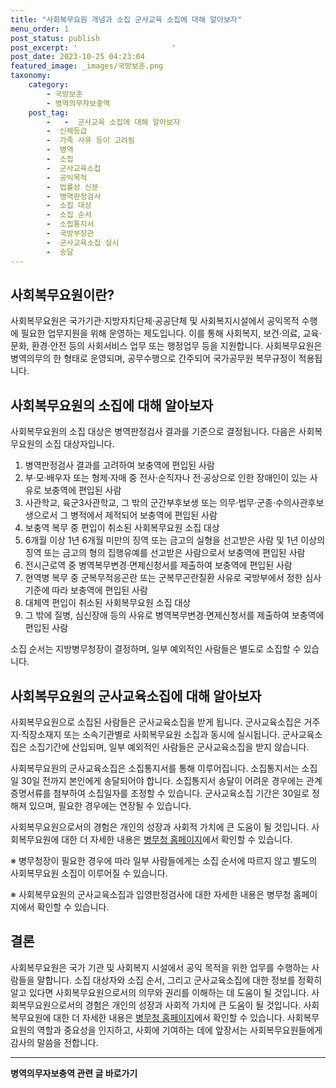 ```yaml
---
title: "사회복무요원 개념과 소집 군사교육 소집에 대해 알아보자"
menu_order: 1
post_status: publish
post_excerpt: '                     '
post_date: 2023-10-25 04:23:04
featured_image: _images/국방보훈.png
taxonomy:
    category:
        - 국방보훈
        - 병역의무자보충역
    post_tag:
        -   -  군사교육 소집에 대해 알아보자
        -  신체등급
        -  가족 사유 등이 고려됨
        -  병역
        -  소집
        -  군사교육소집
        -  공익목적
        -  법률상 신분
        -  병역판정검사
        -  소집 대상
        -  소집 순서
        -  소집통지서
        -  국방부장관
        -  군사교육소집 실시
        -  송달
---
```




사회복무요원이란?
---------------------
사회복무요원은 국가기관·지방자치단체·공공단체 및 사회복지시설에서 공익목적 수행에 필요한 업무지원을 위해 운영하는 제도입니다. 이를 통해 사회복지, 보건·의료, 교육·문화, 환경·안전 등의 사회서비스 업무 또는 행정업무 등을 지원합니다. 사회복무요원은 병역의무의 한 형태로 운영되며, 공무수행으로 간주되어 국가공무원 복무규정이 적용됩니다.

사회복무요원의 소집에 대해 알아보자
-----------------------------------
사회복무요원의 소집 대상은 병역판정검사 결과를 기준으로 결정됩니다. 다음은 사회복무요원의 소집 대상자입니다.

1. 병역판정검사 결과를 고려하여 보충역에 편입된 사람
2. 부·모·배우자 또는 형제·자매 중 전사·순직자나 전·공상으로 인한 장애인이 있는 사유로 보충역에 편입된 사람
3. 사관학교, 육군3사관학교, 그 밖의 군간부후보생 또는 의무·법무·군종·수의사관후보생으로서 그 병적에서 제적되어 보충역에 편입된 사람
4. 보충역 복무 중 편입이 취소된 사회복무요원 소집 대상
5. 6개월 이상 1년 6개월 미만의 징역 또는 금고의 실형을 선고받은 사람 및 1년 이상의 징역 또는 금고의 형의 집행유예를 선고받은 사람으로서 보충역에 편입된 사람
6. 전시근로역 중 병역복무변경·면제신청서를 제출하여 보충역에 편입된 사람
7. 현역병 복무 중 군복무적응곤란 또는 군복무곤란질환 사유로 국방부에서 정한 심사기준에 따라 보충역에 편입된 사람
8. 대체역 편입이 취소된 사회복무요원 소집 대상
9. 그 밖에 질병, 심신장애 등의 사유로 병역복무변경·면제신청서를 제출하여 보충역에 편입된 사람

소집 순서는 지방병무청장이 결정하며, 일부 예외적인 사람들은 별도로 소집할 수 있습니다.

사회복무요원의 군사교육소집에 대해 알아보자
-----------------------------------------
사회복무요원으로 소집된 사람들은 군사교육소집을 받게 됩니다. 군사교육소집은 거주지·직장소재지 또는 소속기관별로 사회복무요원 소집과 동시에 실시됩니다. 군사교육소집은 소집기간에 산입되며, 일부 예외적인 사람들은 군사교육소집을 받지 않습니다.

사회복무요원의 군사교육소집은 소집통지서를 통해 이루어집니다. 소집통지서는 소집일 30일 전까지 본인에게 송달되어야 합니다. 소집통지서 송달이 어려운 경우에는 관계 증명서류를 첨부하여 소집일자를 조정할 수 있습니다. 군사교육소집 기간은 30일로 정해져 있으며, 필요한 경우에는 연장될 수 있습니다.

사회복무요원으로서의 경험은 개인의 성장과 사회적 가치에 큰 도움이 될 것입니다. 사회복무요원에 대한 더 자세한 내용은 [병무청 홈페이지](http://www.mma.go.kr)에서 확인할 수 있습니다.

※ 병무청장이 필요한 경우에 따라 일부 사람들에게는 소집 순서에 따르지 않고 별도의 사회복무요원 소집이 이루어질 수 있습니다.

※ 사회복무요원의 군사교육소집과 입영판정검사에 대한 자세한 내용은 병무청 홈페이지에서 확인할 수 있습니다.

## 결론

사회복무요원은 국가 기관 및 사회복지 시설에서 공익 목적을 위한 업무를 수행하는 사람들을 말합니다. 소집 대상자와 소집 순서, 그리고 군사교육소집에 대한 정보를 정확히 알고 있다면 사회복무요원으로서의 의무와 권리를 이해하는 데 도움이 될 것입니다. 사회복무요원으로서의 경험은 개인의 성장과 사회적 가치에 큰 도움이 될 것입니다. 사회복무요원에 대한 더 자세한 내용은 [병무청 홈페이지](http://www.mma.go.kr)에서 확인할 수 있습니다. 사회복무요원의 역할과 중요성을 인지하고, 사회에 기여하는 데에 앞장서는 사회복무요원들에게 감사의 말씀을 전합니다.
<!-- wp:separator -->
<hr class="wp-block-separator has-alpha-channel-opacity"/>
<!-- /wp:separator -->

<!-- wp:group {"backgroundColor":"base","layout":{"type":"constrained"}} -->
<div class="wp-block-group has-base-background-color has-background"><!-- wp:paragraph {"align":"center","fontSize":"medium"} -->
<p class="has-text-align-center has-large-font-size"><strong>병역의무자보충역 관련 글 바로가기</strong></p>
<!-- /wp:paragraph -->


<!-- wp:latest-posts
{"categories":[{"id":9045,"count":19,"description":"","link":"https://uknowlaw.com/category/%eb%b3%91%ec%97%ad%ec%9d%98%eb%ac%b4%ec%9e%90%eb%b3%b4%ec%b6%a9%ec%97%ad/","name":"병역의무자보충역","slug":"병역의무자보충역","taxonomy":"category","parent":0,"meta":[],"_links":{"self":[{"href":"https://uknowlaw.com/wp-json/wp/v2/categories/9045"}],"collection":[{"href":"https://uknowlaw.com/wp-json/wp/v2/categories"}],"about":[{"href":"https://uknowlaw.com/wp-json/wp/v2/taxonomies/category"}],"wp:post_type":[{"href":"https://uknowlaw.com/wp-json/wp/v2/posts?categories=9045"}],"curies":[{"name":"wp","href":"https://api.w.org/{rel}","templated":true}]}}]} /--></div>
<!-- /wp:group -->